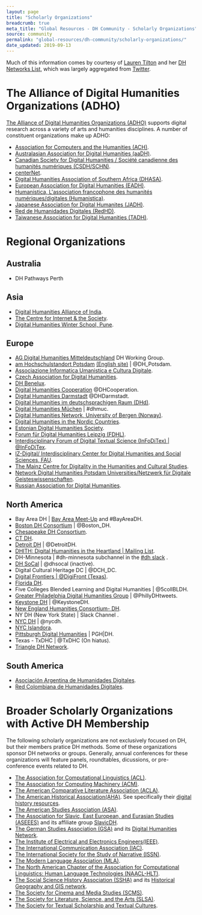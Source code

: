 ```yaml
---
layout: page
title: "Scholarly Organizations"
breadcrumb: true
meta_title: "Global Resources - DH Community - Scholarly Organizations"
source: community
permalink: "global-resources/dh-community/scholarly-organizations/"
date_updated: 2019-09-13
---
```


Much of this information comes by courtesy of [Lauren Tilton](http://laurentilton.com/) and her [DH Networks List](https://docs.google.com/document/d/17-GfKU0qE6nq78Yk0_1rp8j5_yQZLUcF4Bwy_8-kK6I/edit#), which was largely aggregated from [Twitter](https://twitter.com/nolauren/status/1130130743668203521). 

 
# The Alliance of Digital Humanities Organizations (ADHO)

[The Alliance of Digital Humanities Organizations (ADHO)](https://adho.org/) supports digital research across a variety of arts and humanities disciplines. A number of constituent organizations make up ADHO:
  -  [Association for Computers and the Humanities (ACH)](http://ach.org/).
  -  [Australasian Association for Digital Humanities (aaDH)](https://aa-dh.org/).
  -  [Canadian Society for Digital Humanities / Société canadienne des humanités numériques (CSDH/SCHN)](http://csdh-schn.org/).
  -  [centerNet](http://dhcenternet.org/).
  -  [Digital Humanities Association of Southern Africa (DHASA)](http://digitalhumanities.org.za/).
  -  [European Association for Digital Humanities (EADH)](http://eadh.org/).
  -  [Humanistica, L'association francophone des humanités numériques/digitales (Humanistica)](http://www.humanisti.ca/).
  -  [Japanese Association for Digital Humanites (JADH)](https://www.jadh.org/).
  -  [Red de Humanidades Digitales (RedHD)](http://www.humanidadesdigitales.net/).
  -  [Taiwanese Association for Digital Humanities (TADH)](http://tadh.org.tw/en/).
  

# Regional Organizations

## Australia

 -  DH Pathways Perth 

## Asia

 -  [Digital Humanities Alliance of India](https://dhaindia.wordpress.com/).
 -  [The Centre for Internet & the Society](https://cis-india.org/).
 -  [Digital Humanities Winter School, Pune](http://iasepune.com/view/newly-conf.php).



## Europe

 -  [AG Digital Humanities Mitteldeutschland](https://www.saw-leipzig.de/de/ueber-die-akademie/arbeitsgruppen/ag-digital-humanities-mitteldeutschland) DH Working Group.
 -  [am Hochschulstandort Potsdam](https://www.saw-leipzig.de/de/ueber-die-akademie/arbeitsgruppen/ag-digital-humanities-mitteldeutschland) [(English site)](https://www.uni-potsdam.de/en/digital-humanities.html) \| @DH_Potsdam.
 -  [Associazione Informatica Umanistica e Cultura Digitale](http://www.aiucd.it/).
 -  [Czech Association for Digital Humanities](https://www.czadh.cz/en/).
 -  [DH Benelux](http://2019.dhbenelux.org/).
 -  [Digital Humanities Cooperation](https://www.digitalhumanitiescooperation.de/en/) @DHCooperation.
 -  [Digital Humanities Darmstadt](https://www.digitalhumanities.tu-darmstadt.de/) @DHDarmstadt.
 -  [Digital Humanities im deutschsprachigen Raum (DHd)](http://dig-hum.de/).
 -  [Digital Humanities Müchen](https://dhmuc.hypotheses.org/) \| #dhmuc.
 -  [Digital Humanities Network, University of Bergen (Norway)](https://www.uib.no/en/digitalhumanities).
 -  [Digital Humanities in the Nordic Countries](http://dig-hum-nord.eu/).
 -  [Estonian Digital Humanities Society](https://dh.org.ee/).
 -  [Forum für Digital Humanities Leipzig (FDHL)](https://t.co/VMwUjqtHhN).
 -  [Interdisciplinary Forum of Digital Textual Science (InFoDiTex)  \| @InFoDiTex](https://t.co/ADDyWb1teO).
 -  [IZ-Digital/ Interdisciplinary Center for Digital Humanities and Social Sciences, FAU](https://www.izdigital.fau.de/).
 -  [The Mainz Centre for Digitality in the Humanities and Cultural Studies](https://mainzed.org/en/).
 -  [Network Digital Humanities Potsdam Universities/Netzwerk für Digitale Geisteswissenschaften](https://www.uni-potsdam.de/de/digital-humanities.html).
 -  [Russian Association for Digital Humanities](http://dhrussia.ru/).

## North America

 -  Bay Area DH \| [Bay Area Meet-Up](https://t.co/iX8BHF1K2a) and #BayAreaDH.
 -  [Boston DH Consortium](http://bostondh.org/) \| @Boston_DH.
 -  [Chesapeake DH Consortium](https://chesapeakedh.github.io/).
 -  [CT DH](https://ctdh.io/).
 -  [Detroit DH](detroitdh.org) \| @DetroitDH.
 -  [DHITH: Digital Humanities in the Heartland \| Mailing List](https://listserv.ksu.edu/?SUBED1=dhith&A=1).
 -  DH-Minnesota \| #dh-minnesota subchannel in the [#dh slack](https://digitalhumanities.slack.com/) .
 -  [DH SoCal](http://dhsocal.blogspot.com/) \| @dhsocal (inactive).
 -  Digital Cultural Heritage DC \| @DCH_DC.
 -  [Digital Frontiers \| @DigiFront (Texas)]().
 -  [Florida DH](https://fldh.org/).
 -  Five Colleges Blended Learning and Digital Humanities \| @5collBLDH.
 -  [Greater Philadelphia Digital Humanities Group](https://groups.google.com/forum/#!forum/phillydigitalhumanities) \| @PhillyDHtweets.
 -  [Keystone DH](http://keystonedh.network/2018/) \| @KeystoneDH.
 -  [New England Humanities Consortium- DH](https://nehc.uconn.edu/digital-humanities/).
 -  NY DH (New York State) \| Slack Channel .
 -  [NYC DH](https://nycdh.org/) \| @nycdh.
 -  [NYC Islandora](https://github.com/rnaughtonwk/NYCIslandora).
 -  [Pittsburgh Digital Humanities](http://pghdh.net/) \| PGH\|DH.
 -  Texas - TxDHC \| @TxDHC (On hiatus).
 -  [Triangle DH Network](http://triangledh.org/).

## South America

 -  [Asociación Argentina de Humanidades Digitales](aahd.net.ar).
 -  [Red Colombiana de Humanidades Digitales](http://www.rehdi.co/). 

# Broader Scholarly Organizations with Active DH Membership

The following scholarly organizations are not exclusively focused on DH, but their members pratice DH methods. Some of these organizations sponsor DH networks or groups. Generally, annual conferences for these organizations will feature panels, roundtables, dicussions, or pre-conference events related to DH.
 -  [The Association for Computational Linguistics (ACL)](https://www.aclweb.org/portal/).
 -  [The Association for Computing Machinery (ACM)](https://www.acm.org/).
 -  [The American Comparative Literature Association (ACLA)](https://www.acla.org/annual-meeting).
 -  [The American Historical Association(AHA)](https://www.historians.org/). See specifically their [digital history resources](https://www.historians.org/teaching-and-learning/digital-history-resources).
 -  [The American Studies Association (ASA)](https://theasa.net/).
 -  [The Association for Slavic, East European, and Eurasian Studies (ASEEES)](https://www.aseees.org/convention) and its affiliate group [SlavicDH](https://slavicdh.aseees.hcommons.org/).
 -  [The German Studies Association (GSA)](https://www.thegsa.org/) and its [Digital Humanities Network](https://hsprojects.mit.edu/dhnetwork/).
 -  [The Institute of Electrical and Electronics Engineers(IEEE)](https://www.ieee.org/).
 -  [The International Communication Association (IAC)](https://www.icahdq.org/).
 -  [The International Society for the Study of Narrative (ISSN)](http://narrative.georgetown.edu/).
 -  [The Modern Language Association (MLA)](https://www.mla.org/).
 -  [The North American Chapter of the Association for Computational Linguistics: Human Language Technologies (NAACL-HLT)](https://naacl2019.org/).
 -  [The Social Science History Association (SSHA)](https://ssha.org/) and its [Historical Geography and GIS network](https://ssha.org/networks/geography/).
 -  [The Society for Cinema and Media Studies (SCMS)](https://www.cmstudies.org/).
 -  [The Society for Literature, Science, and the Arts (SLSA)](https://www.litsciarts.org/).
 -  [The Society for Textual Scholarship and Textual Cultures](https://textualsociety.org).
